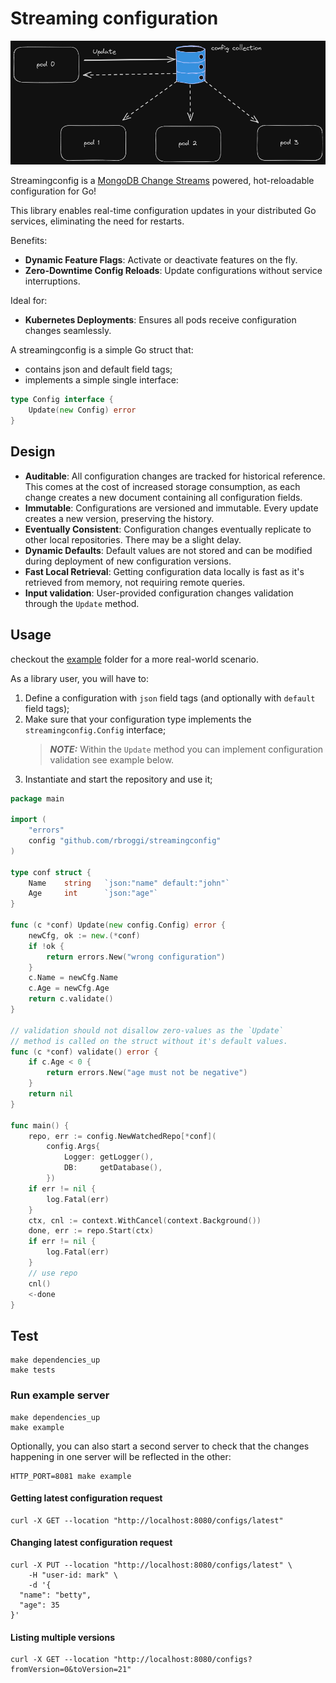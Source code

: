# Streaming configuration

![](doc/img.png)

Streamingconfig is a [MongoDB Change Streams](https://www.mongodb.com/docs/manual/changeStreams/) powered, hot-reloadable configuration for Go!

This library enables real-time configuration updates in your distributed Go services, eliminating the need for restarts.

Benefits:

* **Dynamic Feature Flags**: Activate or deactivate features on the fly.
* **Zero-Downtime Config Reloads**: Update configurations without service interruptions.

Ideal for:

* **Kubernetes Deployments**: Ensures all pods receive configuration changes seamlessly.

A streamingconfig is a simple Go struct that:
* contains json and default field tags;
* implements a simple single interface:
```go
type Config interface {
    Update(new Config) error
}
```

## Design

* **Auditable**: All configuration changes are tracked for historical reference. 
This comes at the cost of increased storage consumption, as each change creates a 
new document containing all configuration fields.
* **Immutable**: Configurations are versioned and immutable. Every update creates 
a new version, preserving the history.
* **Eventually Consistent**: Configuration changes eventually replicate to other local 
repositories. There may be a slight delay.
* **Dynamic Defaults**: Default values are not stored and can be modified during 
deployment of new configuration versions.
* **Fast Local Retrieval**: Getting configuration data locally is fast as it's retrieved 
from memory, not requiring remote queries.
* **Input validation**: User-provided configuration changes validation through the `Update` method.

## Usage

checkout the [example](./example/server/main.go) folder for a more real-world scenario. 

As a library user, you will have to:

1. Define a configuration with `json` field tags (and optionally with `default` field tags);
2. Make sure that your configuration type implements the `streamingconfig.Config` interface;
    > **_NOTE:_**  Within the `Update` method you can implement configuration validation see example below.
3. Instantiate and start the repository and use it;

```go
package main

import (
	"errors"
	config "github.com/rbroggi/streamingconfig"
)

type conf struct {
	Name    string   `json:"name" default:"john"`
	Age     int      `json:"age"`
}

func (c *conf) Update(new config.Config) error {
	newCfg, ok := new.(*conf)
	if !ok {
		return errors.New("wrong configuration")
	}
	c.Name = newCfg.Name
	c.Age = newCfg.Age
	return c.validate()
}

// validation should not disallow zero-values as the `Update` 
// method is called on the struct without it's default values.
func (c *conf) validate() error {
	if c.Age < 0 {
		return errors.New("age must not be negative")
	}
	return nil
}

func main() {
	repo, err := config.NewWatchedRepo[*conf](
		config.Args{
			Logger: getLogger(),
			DB:     getDatabase(),
		})
	if err != nil {
		log.Fatal(err)
	}
	ctx, cnl := context.WithCancel(context.Background())
	done, err := repo.Start(ctx)
	if err != nil {
		log.Fatal(err)
	}
	// use repo
	cnl()
	<-done
}
```

## Test

```shell
make dependencies_up
make tests
```

### Run example server

```shell
make dependencies_up
make example
```

Optionally, you can also start a second server to check that the changes happening in one server will be reflected in the other:

```shell
HTTP_PORT=8081 make example
```

#### Getting latest configuration request
```shell
curl -X GET --location "http://localhost:8080/configs/latest"
```
#### Changing latest configuration request
```shell
curl -X PUT --location "http://localhost:8080/configs/latest" \
    -H "user-id: mark" \
    -d '{
  "name": "betty",
  "age": 35
}'
```
#### Listing multiple versions
```shell
curl -X GET --location "http://localhost:8080/configs?fromVersion=0&toVersion=21"
```
